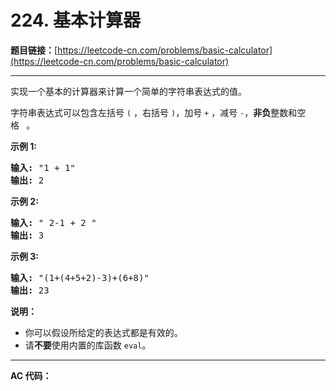 # 224. 基本计算器

**题目链接：**[https://leetcode-cn.com/problems/basic-calculator](https://leetcode-cn.com/problems/basic-calculator)

---

<div class="content__1Y2H">
 <div class="notranslate">
  <p>实现一个基本的计算器来计算一个简单的字符串表达式的值。</p> 
  <p>字符串表达式可以包含左括号&nbsp;<code>(</code>&nbsp;，右括号&nbsp;<code>)</code>，加号&nbsp;<code>+</code>&nbsp;，减号&nbsp;<code>-</code>，<strong>非负</strong>整数和空格&nbsp;<code>&nbsp;</code>。</p> 
  <p><strong>示例 1:</strong></p> 
  <pre class="language-text"><strong>输入:</strong> "1 + 1"
<strong>输出:</strong> 2
</pre> 
  <p><strong>示例 2:</strong></p> 
  <pre class="language-text"><strong>输入:</strong> " 2-1 + 2 "
<strong>输出:</strong> 3</pre> 
  <p><strong>示例 3:</strong></p> 
  <pre class="language-text"><strong>输入:</strong> "(1+(4+5+2)-3)+(6+8)"
<strong>输出:</strong> 23</pre> 
  <p><strong>说明：</strong></p> 
  <ul> 
   <li>你可以假设所给定的表达式都是有效的。</li> 
   <li>请<strong>不要</strong>使用内置的库函数 <code>eval</code>。</li> 
  </ul> 
 </div>
</div>

---

**AC 代码：**

```java

```